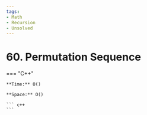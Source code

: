```yaml
---
tags:
- Math
- Recursion
- Unsolved
---
```



# 60. Permutation Sequence

=== "C++"

    **Time:** O()

    **Space:** O()

    ``` c++
    ```